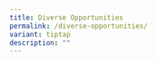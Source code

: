 ```yaml
---
title: Diverse Opportunities
permalink: /diverse-opportunities/
variant: tiptap
description: ""
---
```

<p></p>